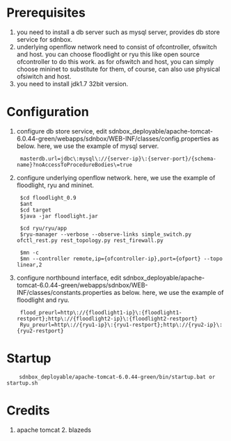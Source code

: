 # Prerequisites

1. you need to install a db server such as mysql server, provides db store service for sdnbox.  
2. underlying openflow network need to consist of ofcontroller, ofswitch and host. you can choose floodlight or ryu this like open source ofcontroller to do this work. as for ofswitch and host, you can simply choose mininet to substitute for them, of course, can also use physical ofsiwitch and host.
3. you need to install jdk1.7 32bit version.

# Configuration

1. configure db store service, edit sdnbox_deployable/apache-tomcat-6.0.44-green/webapps/sdnbox/WEB-INF/classes/config.properties as below. here, we use the example of mysql server.

        masterdb.url=jdbc\:mysql\://{server-ip}\:{server-port}/{schema-name}?noAccessToProcedureBodies\=true

2. configure underlying openflow network. here, we use the example of floodlight, ryu and mininet.

        $cd floodlight_0.9
        $ant
        $cd target
        $java -jar floodlight.jar
        
        $cd ryu/ryu/app
        $ryu-manager --verbose --observe-links simple_switch.py ofctl_rest.py rest_topology.py rest_firewall.py
        
        $mn -c
        $mn --controller remote,ip={ofcontroller-ip},port={ofport} --topo linear,2

3. configure northbound interface, edit sdnbox_deployable/apache-tomcat-6.0.44-green/webapps/sdnbox/WEB-INF/classes/constants.properties as below. here, we use the example of floodlight and ryu.

        flood_preurl=http\://{floodlight1-ip}\:{floodlight1-restport};http\://{floodlight2-ip}\:{floodlight2-restport}
        Ryu_preurl=http\://{ryu1-ip}\:{ryu1-restport};http\://{ryu2-ip}\:{ryu2-restport}

# Startup
        
        sdnbox_deployable/apache-tomcat-6.0.44-green/bin/startup.bat or startup.sh

# Credits

1. apache tomcat 2. blazeds
